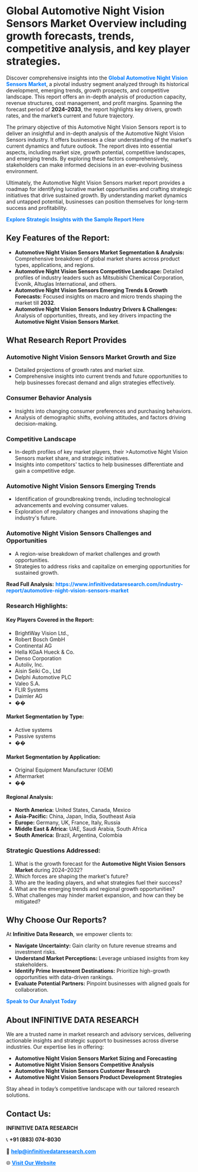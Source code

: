 <h1>Global Automotive Night Vision Sensors Market Overview including growth forecasts, trends, competitive analysis, and key player strategies.</h1>
<p>
Discover comprehensive insights into the 
<a href="https://www.infinitivedataresearch.com/industry-report/automotive-night-vision-sensors-market" rel="dofollow" style="color: #007BFF; text-decoration: none;"><strong>Global Automotive Night Vision Sensors Market</strong></a>, a pivotal industry segment analyzed through its historical development, emerging trends, growth prospects, and competitive landscape. This report offers an in-depth analysis of production capacity, revenue structures, cost management, and profit margins. Spanning the forecast period of <strong>2024–2033</strong>, the report highlights key drivers, growth rates, and the market’s current and future trajectory.
</p>
<p>
The primary objective of this Automotive Night Vision Sensors report is to deliver an insightful and in-depth analysis of the Automotive Night Vision Sensors industry. It offers businesses a clear understanding of the market's current dynamics and future outlook. The report dives into essential aspects, including market size, growth potential, competitive landscapes, and emerging trends. By exploring these factors comprehensively, stakeholders can make informed decisions in an ever-evolving business environment.
</p>
<p>
Ultimately, the Automotive Night Vision Sensors market report provides a roadmap for identifying lucrative market opportunities and crafting strategic initiatives that drive sustained growth. By understanding market dynamics and untapped potential, businesses can position themselves for long-term success and profitability.
</p>
<p>
<a href="https://www.infinitivedataresearch.com/request-sample/reportId=109295" style="color: #007BFF; text-decoration: none;"><strong>Explore Strategic Insights with the Sample Report Here</strong></a>
</p>

<h2>Key Features of the Report:</h2>
<ul>
<li><strong>Automotive Night Vision Sensors Market Segmentation & Analysis:</strong> Comprehensive breakdown of global market shares across product types, applications, and regions.</li>
<li><strong>Automotive Night Vision Sensors Competitive Landscape:</strong> Detailed profiles of industry leaders such as Mitsubishi Chemical Corporation, Evonik, Altuglas International, and others.</li>
<li><strong>Automotive Night Vision Sensors Emerging Trends & Growth Forecasts:</strong> Focused insights on macro and micro trends shaping the market till <strong>2032</strong>.</li>
<li><strong>Automotive Night Vision Sensors Industry Drivers & Challenges:</strong> Analysis of opportunities, threats, and key drivers impacting the <strong>Automotive Night Vision Sensors Market</strong>.</li>
</ul>

<h2>What Research Report Provides</h2>
<h3>Automotive Night Vision Sensors Market Growth and Size</h3>
<ul>
<li>Detailed projections of growth rates and market size.</li>
<li>Comprehensive insights into current trends and future opportunities to help businesses forecast demand and align strategies effectively.</li>
</ul>

<h3>Consumer Behavior Analysis</h3>
<ul>
<li>Insights into changing consumer preferences and purchasing behaviors.</li>
<li>Analysis of demographic shifts, evolving attitudes, and factors driving decision-making.</li>
</ul>

<h3>Competitive Landscape</h3>
<ul>
<li>In-depth profiles of key market players, their >Automotive Night Vision Sensors market share, and strategic initiatives.</li>
<li>Insights into competitors' tactics to help businesses differentiate and gain a competitive edge.</li>
</ul>

<h3>Automotive Night Vision Sensors Emerging Trends</h3>
<ul>
<li>Identification of groundbreaking trends, including technological advancements and evolving consumer values.</li>
<li>Exploration of regulatory changes and innovations shaping the industry's future.</li>
</ul>

<h3>Automotive Night Vision Sensors Challenges and Opportunities</h3>
<ul>
<li>A region-wise breakdown of market challenges and growth opportunities.</li>
<li>Strategies to address risks and capitalize on emerging opportunities for sustained growth.</li>
</ul>
<p><strong>Read Full Analysis:</strong> <a href="https://www.infinitivedataresearch.com/industry-report/automotive-night-vision-sensors-market" rel="dofollow" style="color: #007BFF; text-decoration: none;"><strong>https://www.infinitivedataresearch.com/industry-report/automotive-night-vision-sensors-market</strong></a></p>
<h3>Research Highlights:</h3>
<h4>Key Players Covered in the Report:</h4>
<ul><li>BrightWay Vision Ltd.,</li><li>Robert Bosch GmbH</li><li>Continental AG</li><li>Hella KGaA Hueck &amp; Co.</li><li>Denso Corporation</li><li>Autoliv, Inc.</li><li>Aisin Seiki Co., Ltd</li><li>Delphi Automotive PLC</li><li>Valeo S.A.</li><li>FLIR Systems</li><li>Daimler AG</li><li>��</li></ul>
<h4>Market Segmentation by Type:</h4>
<ul><li>Active systems</li><li>Passive systems</li><li>��</li></ul>
<h4>Market Segmentation by Application:</h4>
<ul><li>Original Equipment Manufacturer (OEM)</li><li>Aftermarket</li><li>��</li></ul>

<h4>Regional Analysis:</h4>
<ul>
<li><strong>North America:</strong> United States, Canada, Mexico</li>
<li><strong>Asia-Pacific:</strong> China, Japan, India, Southeast Asia</li>
<li><strong>Europe:</strong> Germany, UK, France, Italy, Russia</li>
<li><strong>Middle East & Africa:</strong> UAE, Saudi Arabia, South Africa</li>
<li><strong>South America:</strong> Brazil, Argentina, Colombia</li>
</ul>

<h3>Strategic Questions Addressed:</h3>
<ol>
<li>What is the growth forecast for the <strong>Automotive Night Vision Sensors Market</strong> during 2024–2032?</li>
<li>Which forces are shaping the market's future?</li>
<li>Who are the leading players, and what strategies fuel their success?</li>
<li>What are the emerging trends and regional growth opportunities?</li>
<li>What challenges may hinder market expansion, and how can they be mitigated?</li>
</ol>

<h2>Why Choose Our Reports?</h2>
<p>At <strong>Infinitive Data Research</strong>, we empower clients to:</p>
<ul>
<li><strong>Navigate Uncertainty:</strong> Gain clarity on future revenue streams and investment risks.</li>
<li><strong>Understand Market Perceptions:</strong> Leverage unbiased insights from key stakeholders.</li>
<li><strong>Identify Prime Investment Destinations:</strong> Prioritize high-growth opportunities with data-driven rankings.</li>
<li><strong>Evaluate Potential Partners:</strong> Pinpoint businesses with aligned goals for collaboration.</li>
</ul>
<p><a href="https://www.infinitivedataresearch.com/industry-report/automotive-night-vision-sensors-market" rel="dofollow" style="color: #007BFF; text-decoration: none;"><strong>Speak to Our Analyst Today</strong></a></p>

<h2>About INFINITIVE DATA RESEARCH</h2>
<p>We are a trusted name in market research and advisory services, delivering actionable insights and strategic support to businesses across diverse industries. Our expertise lies in offering:</p>
<ul>
<li><strong>Automotive Night Vision Sensors Market Sizing and Forecasting</strong></li>
<li><strong>Automotive Night Vision Sensors Competitive Analysis</strong></li>
<li><strong>Automotive Night Vision Sensors Customer Research</strong></li>
<li><strong>Automotive Night Vision Sensors Product Development Strategies</strong></li>
</ul>
<p>Stay ahead in today’s competitive landscape with our tailored research solutions.</p>

<h2>Contact Us:</h2>
<p><strong>INFINITIVE DATA RESEARCH</strong></p>
<p>📞 <strong>+91 (883) 074-8030</strong></p>
<p>📧 <strong><a href="mailto:help@infinitivedataresearch.com" style="color: #007BFF;">help@infinitivedataresearch.com</a></strong></p>
<p>🌐 <strong><a href="https://www.infinitivedataresearch.com" rel="dofollow" style="color: #007BFF;">Visit Our Website</a></strong></p>